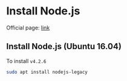 # Install Node.js

Official page: [link](https://nodejs.org)

## Install Node.js (Ubuntu 16.04)

To install `v4.2.6`
```bash
sudo apt install nodejs-legacy
```
